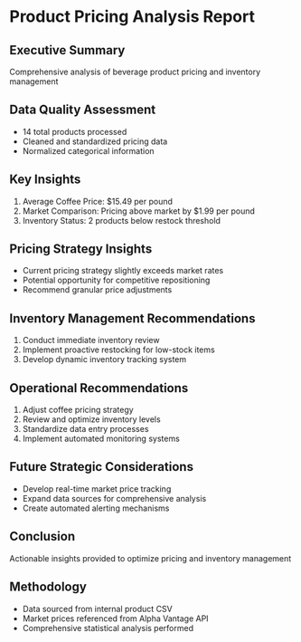 # Product Pricing Analysis Report

## Executive Summary
Comprehensive analysis of beverage product pricing and inventory management

## Data Quality Assessment
- 14 total products processed
- Cleaned and standardized pricing data
- Normalized categorical information

## Key Insights
1. Average Coffee Price: $15.49 per pound
2. Market Comparison: Pricing above market by $1.99 per pound
3. Inventory Status: 2 products below restock threshold

## Pricing Strategy Insights
- Current pricing strategy slightly exceeds market rates
- Potential opportunity for competitive repositioning
- Recommend granular price adjustments

## Inventory Management Recommendations
1. Conduct immediate inventory review
2. Implement proactive restocking for low-stock items
3. Develop dynamic inventory tracking system

## Operational Recommendations
1. Adjust coffee pricing strategy
2. Review and optimize inventory levels
3. Standardize data entry processes
4. Implement automated monitoring systems

## Future Strategic Considerations
- Develop real-time market price tracking
- Expand data sources for comprehensive analysis
- Create automated alerting mechanisms

## Conclusion
Actionable insights provided to optimize pricing and inventory management

## Methodology
- Data sourced from internal product CSV
- Market prices referenced from Alpha Vantage API
- Comprehensive statistical analysis performed
